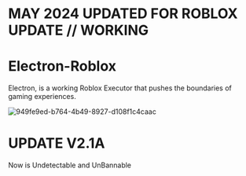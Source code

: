 # MAY 2024 UPDATED FOR ROBLOX UPDATE // WORKING

# Electron-Roblox
Electron, is a working Roblox Executor that pushes the boundaries of gaming experiences.

![949fe9ed-b764-4b49-8927-d108f1c4caac](https://github.com/k4itruns/electron-crack/assets/165021327/e0f9a2c9-07dc-4f99-b663-38f424fb9f6b)




# UPDATE V2.1A

Now is Undetectable and UnBannable
